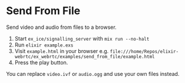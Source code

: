 # Send From File

Send video and audio from files to a browser.

1. Start `ex_ice/signalling_server` with `mix run --no-halt`
2. Run `elixir example.exs`
3. Visit `example.html` in your browser e.g. `file:///home/Repos/elixir-webrtc/ex_webrtc/examples/send_from_file/example.html`
4. Press the play button.

You can replace `video.ivf` or `audio.ogg` and use your own files instead.
